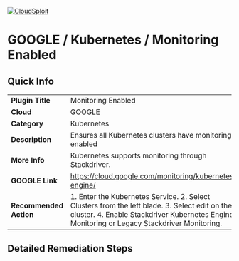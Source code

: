 [![CloudSploit](https://cloudsploit.com/img/logo-new-big-text-100.png "CloudSploit")](https://cloudsploit.com)

# GOOGLE / Kubernetes / Monitoring Enabled

## Quick Info

| | |
|-|-|
| **Plugin Title** | Monitoring Enabled |
| **Cloud** | GOOGLE |
| **Category** | Kubernetes |
| **Description** | Ensures all Kubernetes clusters have monitoring enabled  |
| **More Info** | Kubernetes supports monitoring through Stackdriver. |
| **GOOGLE Link** | https://cloud.google.com/monitoring/kubernetes-engine/ |
| **Recommended Action** | 1. Enter the Kubernetes Service. 2. Select Clusters from the left blade. 3. Select edit on the cluster. 4. Enable Stackdriver Kubernetes Engine Monitoring or Legacy Stackdriver Monitoring. |

## Detailed Remediation Steps

